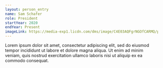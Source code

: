 ```yaml
---
layout: person_entry
name: Sam Schafer
role: President
startYear: 2020
endYear: Present
imageLink: https://media-exp1.licdn.com/dms/image/C4E03AQFgrNGOfCARMQ/profile-displayphoto-shrink_400_400/0/1644286693319?e=1666224000&v=beta&t=zrk_zi7ZexZ-ngx1CGay5FfHrBAtsT-gJ4uZNBdB9G0
---
```

<!--Put description here:-->
Lorem ipsum dolor sit amet, consectetur adipiscing elit, sed do eiusmod tempor incididunt ut labore et dolore magna aliqua. Ut enim ad minim veniam, quis nostrud exercitation ullamco laboris nisi ut aliquip ex ea commodo consequat.
